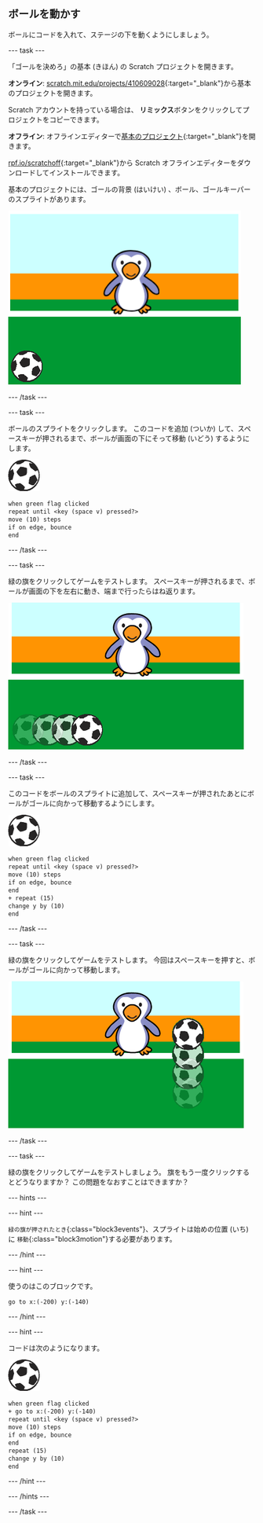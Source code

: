 ## ボールを動かす

ボールにコードを入れて、ステージの下を動くようにしましょう。

--- task ---

「ゴールを決めろ」の基本 (きほん) の Scratch プロジェクトを開きます。

**オンライン**: [scratch.mit.edu/projects/410609028](https://scratch.mit.edu/projects/410609028){:target="_blank"}から基本のプロジェクトを開きます。

Scratch アカウントを持っている場合は、 **リミックス**ボタンをクリックしてプロジェクトをコピーできます。

**オフライン**: オフラインエディターで[基本のプロジェクト](https://rpf.io/p/ja-JP/beat-the-goalie-go){:target="_blank"}を開きます。

[rpf.io/scratchoff](https://rpf.io/scratchoff){:target="_blank"}から Scratch オフラインエディターをダウンロードしてインストールできます。

基本のプロジェクトには、ゴールの背景 (はいけい) 、ボール、ゴールキーパーのスプライトがあります。

![基本のプロジェクト](images/goalie-starter.png)

--- /task ---

--- task ---

ボールのスプライトをクリックします。 このコードを追加 (ついか) して、スペースキーが押されるまで、ボールが画面の下にそって移動 (いどう) するようにします。

![ボールのスプライト](images/football-sprite.png)

```blocks3
when green flag clicked
repeat until <key (space v) pressed?>
move (10) steps
if on edge, bounce
end
```

--- /task ---

--- task ---

緑の旗をクリックしてゲームをテストします。 スペースキーが押されるまで、ボールが画面の下を左右に動き、端まで行ったらはね返ります。

![スクリーンショット](images/goalie-football-move-test.png)

--- /task ---

--- task ---

このコードをボールのスプライトに追加して、スペースキーが押されたあとにボールがゴールに向かって移動するようにします。

![ボールのスプライト](images/football-sprite.png)

```blocks3
when green flag clicked
repeat until <key (space v) pressed?>
move (10) steps
if on edge, bounce
end
+ repeat (15)
change y by (10)
end
```

--- /task ---

--- task ---

緑の旗をクリックしてゲームをテストします。 今回はスペースキーを押すと、ボールがゴールに向かって移動します。

![スクリーンショット](images/goalie-football-ypos-test.png)

--- /task ---

--- task ---

緑の旗をクリックしてゲームをテストしましょう。 旗をもう一度クリックするとどうなりますか？ この問題をなおすことはできますか？

--- hints ---


--- hint ---

`緑の旗が押されたとき`{:class="block3events"}、スプライトは始めの位置 (いち) に `移動`{:class="block3motion"}する必要があります。

--- /hint ---

--- hint ---

使うのはこのブロックです。

```blocks3
go to x:(-200) y:(-140)
```

--- /hint ---

--- hint ---

コードは次のようになります。

![ボールのスプライト](images/football-sprite.png)

```blocks3
when green flag clicked
+ go to x:(-200) y:(-140)
repeat until <key (space v) pressed?>
move (10) steps
if on edge, bounce
end
repeat (15)
change y by (10)
end
```

--- /hint ---

--- /hints ---

--- /task ---

